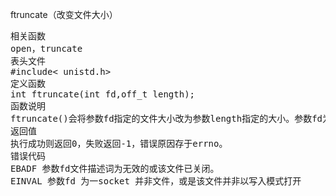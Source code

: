 ftruncate（改变文件大小）
<pre>相关函数
open，truncate
表头文件
#include< unistd.h>
定义函数
int ftruncate(int fd,off_t length);
函数说明
ftruncate()会将参数fd指定的文件大小改为参数length指定的大小。参数fd为已打开的文件描述词，而且必须是以写入模式打开的文件。如果原来的文件大小比参数length大，则超过的部分会被删去。
返回值
执行成功则返回0，失败返回-1，错误原因存于errno。
错误代码
EBADF 参数fd文件描述词为无效的或该文件已关闭。
EINVAL 参数fd 为一socket 并非文件，或是该文件并非以写入模式打开</pre>